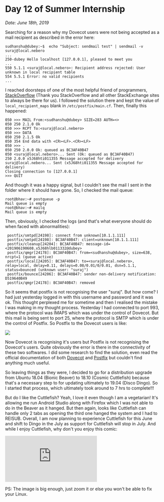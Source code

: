 # Day 12 of Summer Internship

*Date: June 18th, 2019*

Searching for a reason why my Dovecot users were not being accepted as a mail recipient as described in the error here:

	sudhanshu@dubey:~$  echo "Subject: sendmail test" | sendmail -v suraj@local.nebero
	...
	250-dubey Hello localhost [127.0.0.1], pleased to meet you
	...
	550 5.1.1 <suraj@local.nebero>: Recipient address rejected: User unknown in local recipient table
	554 5.5.1 Error: no valid recipients
	...

I reached doorsteps of one of the most helpful friend of programmers, [StackOverflow](https://stackoverflow.com/questions/42181669/postfix-recipient-address-rejected-user-unknown-in-local-recipient-table) (Thank you StackOverflow and all other StackExchange sites to always be there for us). I followed the solution there and kept the value of ``local_recipient_maps`` blank in ``/etc/postfix/main.cf``. Then, finally this happened:

	050 >>> MAIL From:<sudhanshu@dubey> SIZE=283 AUTH=<>
	050 250 2.1.0 Ok
	050 >>> RCPT To:<suraj@local.nebero>
	050 >>> DATA
	050 250 2.1.5 Ok
	050 354 End data with <CR><LF>.<CR><LF>
	050 >>> .
	050 250 2.0.0 Ok: queued as BC3AF40B47
	050 <suraj@local.nebero>... Sent (Ok: queued as BC3AF40B47)
	250 2.0.0 x5J68hti011355 Message accepted for delivery
	suraj@local.nebero... Sent (x5J68hti011355 Message accepted for delivery)
	Closing connection to [127.0.0.1]
	>>> QUIT

And though it was a happy signal, but I couldn't see the mail I sent in the folder where it should have gone. So, I checked the mail queue:

	root@bhav:~# postqueue -p
	Mail queue is empty
	root@bhav:~# mailq 
	Mail queue is empty

Then, obviously, I checked the logs (and that's what everyone should do when faced with abnormalities):

	 postfix/smtpd[24198]: connect from unknown[10.1.1.111]
	 postfix/smtpd[24198]: BC3AF40B47: client=unknown[10.1.1.111]
	 postfix/cleanup[24204]: BC3AF40B47: message-id=<201906190608.x5J68hlb011332@dubey>
	 postfix/qmgr[24178]: BC3AF40B47: from=<sudhanshu@dubey>, size=638, nrcpt=1 (queue active)
	 postfix/local[24205]: BC3AF40B47: to=<suraj@local.nebero>, relay=local, delay=0.11, delays=0.08/0.01/0/0.01, dsn=5.1.1, status=bounced (unknown user: "suraj")
	 postfix/bounce[24206]: BC3AF40B47: sender non-delivery notification: D519640B49
	 postfix/qmgr[24178]: BC3AF40B47: removed

So it seems that postfix is not recognising the user "suraj". But how come? I had just yesterday logged in with this username and password and it was ok. This thought perplexed me for sometime and then I realised the mistake I was making in my thought process. Yesterday I had connected to port 993, where the protocol was IMAPS which was under the control of Dovecot. But this mail is being sent to port 25, where the protocol is SMTP which is under the control of Postfix. So Postfix to the Dovecot users is like:

![](https://imgflip.com/i/33sx6o)

Now Dovecot is recognising it's users but Postfix is not recognising the Dovecot's users. Quite obviously the error is there in the connectivity of these two softwares. I did some research to find the solution, even read the official documentation of both [Dovecot](https://wiki.dovecot.org/HowTo/PostfixAndDovecotSASL) and [Postfix](http://www.postfix.org/SASL_README.html#server_dovecot) but couldn't find anything much useful.

So leaving things as they were, I decided to go for a distribution upgrade from Ubuntu 18.04 (Bionic Beaver) to 18.10 (Cosmic Cuttlefish) because that's a necessary step to for updating ultimately to 19.04 (Disco Dingo). So I started that process, which ultimately took around to 7 hrs to complete!!! 

But do I like the Cuttlefish? Yeah, I love it even though I am a vegetarian! It's allowing me run Android Studio along with Firefox which I was not able to do in the Beaver as it hanged. But then again, looks like Cuttlefish can handle only 2 tabs as opening the third one hanged the system and I had to REISUB. Overall, I am now planning to experience Cuttlefish for this June and shift to Dingo in the July as support for Cuttlefish will stop in July. And while I enjoy Cuttlefish, why don't you enjoy this comic:

![](https://www.mathisfunforum.com/showimage.php?pid=282546&filename=How+to+fix+any+computer.jpg)

PS: The image is big enough, just zoom it or else you won't be able to fix your Linux.
